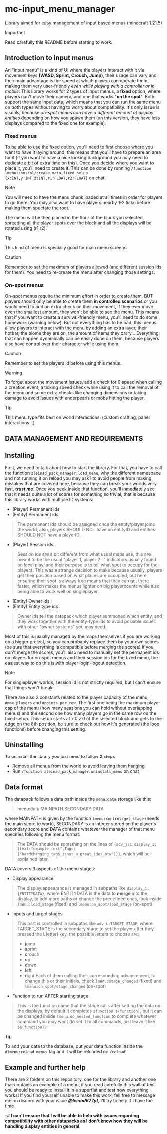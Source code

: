 # mc-input_menu_manager
Library aimed for easy management of input based menus (minecraft 1.21.5)

> [!IMPORTANT]  
> Read carefully this README before starting to work.

 ## Introduction to input menus
An "input menu" is a kind of UI where the players interact with it via movement keys **(WASD, Sprint, Crouch, Jump)**, their usage can vary and their main advantage is the speed at which players can operate them, making them very user-friendly _even while playing with a controller or in mobile_.
 This library works for 2 types of input menus, a **fixed** option, where players can't move their camera, and one that works "**on the spot**". Both support the same input data, which means that you can run the same menu on both types without having to worry about compatibility. It's only issue is visuals, because _on-spot menus can have a different amount of display entities_ depending on how you spawn them (on this version, they have less displays compared to the fixed one for example).
### Fixed menus
To be able to use the fixed option, you'll need to first choose where you want to have it laying around, this means that you'll have to prepare an area for it (if you want to have a nice looking background you may need to dedicate a bit of extra time on this). Once you decide where you want to place it, you'll need to create it. This can be done by running ```/function lmenu:control/create_main_fixed_setup {x:INT,y:INT,z:INT,r1:FLOAT,r2:FLOAT}``` on chat.
> [!NOTE]
> You will need to have the menu chunk loaded at all times in order for players to go there.
> You may also want to have players nearby 1-2 ticks before making them spectate the root.

The menu will be then placed in the floor of the block you selected, spreading all the player spots over the block and all the displays will be rotated using (r1,r2).
> [!TIP]
> This kind of menu is specially good for main menu screens!

> [!CAUTION]
> Remember to set the maximum of players allowed (and different session ids for them).
> You need to re-create the menu after changing those settings.

### On-spot menus
On-spot menus require the minimum effort in order to create them, BUT players should only be able to create them **in controlled scenarios** or you would need to add an extra check on their movement, if they ever move even the smallest amount, they won't be able to see the menu. This means that if you want to create a survival-friendly menu, you'll need to do some homework (warning below). But not everything has to be bad, this menus allow players to interact with the menu by adding an extra layer, their hotbar, the biome they are on, the amount of items they carry... Everything that can happen dynamically can be easily done on them, because players also have control over their character while using them.
> [!CAUTION]
> Remember to set the players id before using this menus.

> [!WARNING]
> To forget about the movement issues, add a check for 0 speed when calling a creation event, a ticking speed check while using it to call the removal of the menu and some extra checks like changing dimensions or taking damage to avoid issues with enderpearls or mobs hitting the player.

> [!TIP]
> This menu type fits best on world interactions! (custom crafting, panel interactions...)

## DATA MANAGEMENT AND REQUIREMENTS
## Installing
First, we need to talk about how to start the library. For that, you have to call the function ```zleinad_pack_manager:load_menu```, why the different namespace and not running it on reload you may ask? to avoid people from making mistakes that are covered here, because they can break your worlds very fast, ***trust me***.
Once you peek inside that function, you'll inmediately see that it needs quite a lot of scores for something so trivial, that is because this library works with multiple ID systems:
- (Player) Permanent ids
- (Entity) Permanent ids
> The permanent ids should be assigned once the entity/player joins the world, also, players SHOULD NOT have an entityID and entities SHOULD NOT have a playerID.
- (Player) Session ids
> Session ids are a bit different from what usual maps use, this are meant to be the usual "player 1, player 2..." indicators usually found on local play, and their purpose is to tell what spot to occupy for the players. This was a strange decision to make because usually, players get their position based on what places are occupied, but here, ensuring their spot is always free means that they can get there faster, which makes the menus lighter on big playercounts while also being able to work well on singleplayer.
- (Entity) Owner ids
- (Entity) Entity type ids
> Owner ids tell the datapack which player summoned which entity, and they work together with the entity-type ids to avoid possible issues with other "owner systems" you may need.

Most of this is usually managed by the maps themselves if you are working on a bigger project, so you can probably replace them by your own scores (be sure that everything is compatible before merging the scores)
If you don't merge the scores, you'll also need to manually set the permanent ids on players for on-spot menus and their session ids for the fixed menu, the easiest way to do this is with player login-logout detection.

> [!NOTE]
> For singleplayer worlds, session id is not strictly required, but I can't ensure that things won't break.

There are also 2 constants related to the player capacity of the menu,  `#max_players` and `#points_per_row`. The first one being the maximum player cap of the menu (how many sessions you can hold without overlapping menus) and the second one how many players go in the same row on the fixed setup. This setup starts at x.0,z.0 of the selected block and gets to the edge on the 8th position, be sure to check out how it's generated (the loop functions) before changing this setting.
## Uninstalling
To uninstall the library you just need to follow 2 steps
- Remove all menus from the world to avoid leaving them hanging
- Run ```/function zleinad_pack_manager:uninstall_menu``` on chat

## Data format
The datapack follows a data path inside the ```menu:data``` storage like this:
> menu:data MAINPATH.SECONDARY.DATA

where MAINPATH is given by the function ```lmenu:control/get_stage``` (needs the main score to work), SECONDARY is an integer stored on the player's secondary score and DATA contains whatever the manager of that menu specifies following the menu format.
> The DATA should be something on the lines of ```{adv_j:1,display_1:{text:"example_text",Tags:["hardchanging_tags_isnot_a_great_idea_btw"]}}```, which will be explained later.

DATA covers 3 aspects of the menu stages:
- Display appearance
> The display appearance is managed in subpaths like `display_1:{ENTITYDATA}`, where ENTITYDATA is the data to **merge** into the display, to add more paths or change the predefined ones, look inside ```lmenu:load_stage``` (fixed) and ```lmenu:on_spot/load_stage``` (on-spot)
- Inputs and target stages
> This part is controlled in subpaths like `adv_L:TARGET_STAGE`, where TARGET_STAGE is the secondary stage to set the player after they pressed the L(etter) key, the possible letters to choose are:
> - **j**ump
> - **s**print
> - **c**rouch
> - **u**p
> - **d**own
> - **l**eft
> - **r**ight
> Each of them calling their corresponding advancement, to change this or their initials, check ```lmenu:stage_changed``` (fixed) and ```lmenu:on_spot/stage_changed``` (on-spot)
- Function to run AFTER starting stage
> This is the function name that the stage calls after setting the data on the displays, by default it completes `$function $(function)`, but it can be changed inside ```lmenu:do_nested_function``` to complete whatever command you may want (to set it to all commands, just leave it like `$$(function)`)

> [!TIP]
> To add your data to the database, put your data function inside the `#lmenu:reload_menus` tag and it will be reloaded on `/reload`!
## Example and further help
There are 2 folders on this repository, one for the library and another one that contains an example of a menu, if you read carefully this wall of text you should be ready to install it in a superflat and test how everything works!
If you find yourself unable to make this work, fell free to message me on discord with your issue ***@leinad677yt***, I'll try to help if I have the time 

-# **I can't ensure that I will be able to help with issues regarding compatibility with other datapacks as I don't know how they will be handling display entities in general**
